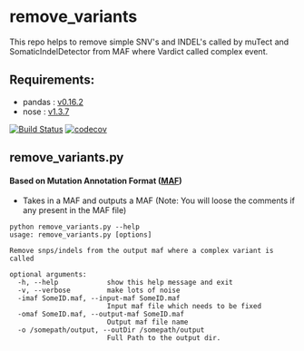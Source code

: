 # remove_variants
This repo helps to remove simple SNV's and INDEL's called by muTect and SomaticIndelDetector from MAF where Vardict called complex event.

## Requirements:
- pandas : [v0.16.2](http://pandas.pydata.org/)
- nose : [v1.3.7](http://nose.readthedocs.io/en/latest/)

[![Build Status](https://travis-ci.org/rhshah/remov_variants.svg?branch=master)](https://travis-ci.org/rhshah/remove_variants)
[![codecov](https://codecov.io/gh/rhshah/remove_variants/branch/master/graph/badge.svg)](https://codecov.io/gh/rhshah/remove_variants)

## remove_variants.py
#### Based on Mutation Annotation Format ([MAF](https://wiki.nci.nih.gov/display/TCGA/Mutation+Annotation+Format+%28MAF%29+Specification))
- Takes in a MAF and outputs a MAF (Note: You will loose the comments if any present in the MAF file)

```
python remove_variants.py --help
usage: remove_variants.py [options]

Remove snps/indels from the output maf where a complex variant is called

optional arguments:
  -h, --help            show this help message and exit
  -v, --verbose         make lots of noise
  -imaf SomeID.maf, --input-maf SomeID.maf
                        Input maf file which needs to be fixed
  -omaf SomeID.maf, --output-maf SomeID.maf
                        Output maf file name
  -o /somepath/output, --outDir /somepath/output
                        Full Path to the output dir.
                        
```